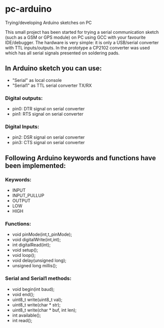 # pc-arduino
Trying/developing Arduino sketches on PC

This small project has been started for trying a serial communication sketch (such as a GSM or GPS module) on PC using GCC with your favourite IDE/debugger. The hardware is very simple: it is only a USB/serial converter with TTL inputs/outputs.
In the prototype a CP2102 converter was used which has all serial signals presented on soldering pads.

## In Arduino sketch you can use:
- "Serial" as local console
- "Serial1" as TTL serial converter TX/RX

### Digital outputs:
- pin0: DTR signal on serial converter
- pin1: RTS signal on serial converter

### Digital Inputs:
- pin2: DSR signal on serial converter
- pin3: CTS signal on serial converter


## Following Arduino keywords and functions have been implemented:

### Keywords:
- INPUT
- INPUT_PULLUP
- OUTPUT
- LOW
- HIGH

### Functions:
- void pinMode(int,t_pinMode);
- void digitalWrite(int,int);
- int  digitalRead(int);
- void setup();
- void loop();
- void delay(unsigned long);
- unsigned long millis();

### Serial and Serial1 methods:
- void begin(int baud);
- void end();
- uint8_t write(uint8_t val);
- uint8_t write(char * str);
- uint8_t write(char * buf, int len);
- int available();
- int read();
